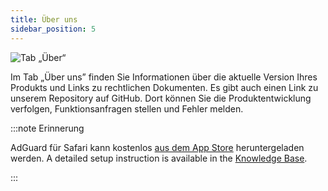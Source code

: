 ```yaml
---
title: Über uns
sidebar_position: 5
---
```


![Tab „Über“](https://cdn.adtidy.org/public/Adguard/Blog/AG_for_Safari_in-depth_review/About.png)

Im Tab „Über uns” finden Sie Informationen über die aktuelle Version Ihres Produkts und Links zu rechtlichen Dokumenten. Es gibt auch einen Link zu unserem Repository auf GitHub. Dort können Sie die Produktentwicklung verfolgen, Funktionsanfragen stellen und Fehler melden.

:::note Erinnerung

AdGuard für Safari kann kostenlos [aus dem App Store](https://apps.apple.com/app/adguard-for-safari/id1440147259) heruntergeladen werden. A detailed setup instruction is available in the [Knowledge Base](/adguard-for-safari/installation/).

:::
